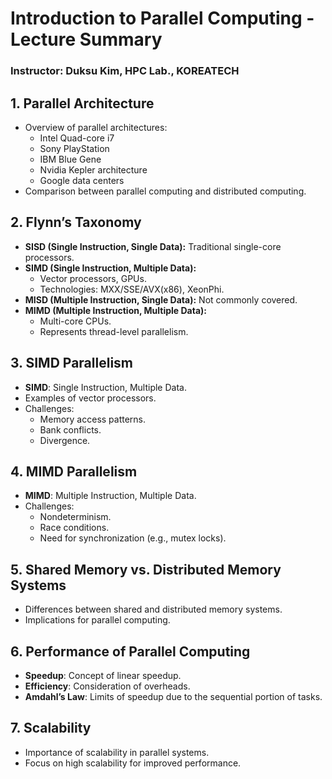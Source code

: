 
# Introduction to Parallel Computing - Lecture Summary

### Instructor: Duksu Kim, HPC Lab., KOREATECH

## 1. Parallel Architecture
- Overview of parallel architectures:
  - Intel Quad-core i7
  - Sony PlayStation
  - IBM Blue Gene
  - Nvidia Kepler architecture
  - Google data centers
- Comparison between parallel computing and distributed computing.

## 2. Flynn’s Taxonomy
- **SISD (Single Instruction, Single Data):** Traditional single-core processors.
- **SIMD (Single Instruction, Multiple Data):** 
  - Vector processors, GPUs.
  - Technologies: MXX/SSE/AVX(x86), XeonPhi.
- **MISD (Multiple Instruction, Single Data):** Not commonly covered.
- **MIMD (Multiple Instruction, Multiple Data):** 
  - Multi-core CPUs.
  - Represents thread-level parallelism.

## 3. SIMD Parallelism
- **SIMD**: Single Instruction, Multiple Data.
- Examples of vector processors.
- Challenges:
  - Memory access patterns.
  - Bank conflicts.
  - Divergence.

## 4. MIMD Parallelism
- **MIMD**: Multiple Instruction, Multiple Data.
- Challenges:
  - Nondeterminism.
  - Race conditions.
  - Need for synchronization (e.g., mutex locks).

## 5. Shared Memory vs. Distributed Memory Systems
- Differences between shared and distributed memory systems.
- Implications for parallel computing.

## 6. Performance of Parallel Computing
- **Speedup**: Concept of linear speedup.
- **Efficiency**: Consideration of overheads.
- **Amdahl’s Law**: Limits of speedup due to the sequential portion of tasks.

## 7. Scalability
- Importance of scalability in parallel systems.
- Focus on high scalability for improved performance.
